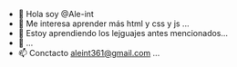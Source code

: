 - 👋 Hola soy @Ale-int
- 👀 Me interesa aprender más html y css y js ...
- 🌱 Estoy aprendiendo los lejguajes antes mencionados...
- 💞️  ...
- 📫 Conctacto aleint361@gmail.com ...

<!---
Ale-int/Ale-int is a ✨ special ✨ repository because its `README.md` (this file) appears on your GitHub profile.
You can click the Preview link to take a look at your changes.
--->
